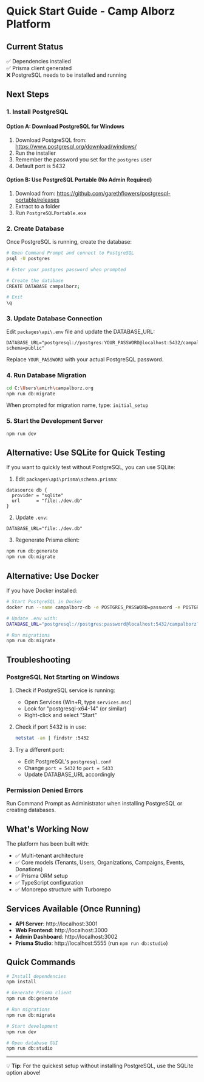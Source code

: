 # Quick Start Guide - Camp Alborz Platform

## Current Status
✅ Dependencies installed  
✅ Prisma client generated  
❌ PostgreSQL needs to be installed and running

## Next Steps

### 1. Install PostgreSQL

#### Option A: Download PostgreSQL for Windows
1. Download PostgreSQL from: https://www.postgresql.org/download/windows/
2. Run the installer
3. Remember the password you set for the `postgres` user
4. Default port is 5432

#### Option B: Use PostgreSQL Portable (No Admin Required)
1. Download from: https://github.com/garethflowers/postgresql-portable/releases
2. Extract to a folder
3. Run `PostgreSQLPortable.exe`

### 2. Create Database

Once PostgreSQL is running, create the database:

```bash
# Open Command Prompt and connect to PostgreSQL
psql -U postgres

# Enter your postgres password when prompted

# Create the database
CREATE DATABASE campalborz;

# Exit
\q
```

### 3. Update Database Connection

Edit `packages\api\.env` file and update the DATABASE_URL:

```env
DATABASE_URL="postgresql://postgres:YOUR_PASSWORD@localhost:5432/campalborz?schema=public"
```

Replace `YOUR_PASSWORD` with your actual PostgreSQL password.

### 4. Run Database Migration

```bash
cd C:\Users\amirh\campalborz.org
npm run db:migrate
```

When prompted for migration name, type: `initial_setup`

### 5. Start the Development Server

```bash
npm run dev
```

## Alternative: Use SQLite for Quick Testing

If you want to quickly test without PostgreSQL, you can use SQLite:

1. Edit `packages\api\prisma\schema.prisma`:
```prisma
datasource db {
  provider = "sqlite"
  url      = "file:./dev.db"
}
```

2. Update `.env`:
```env
DATABASE_URL="file:./dev.db"
```

3. Regenerate Prisma client:
```bash
npm run db:generate
npm run db:migrate
```

## Alternative: Use Docker

If you have Docker installed:

```bash
# Start PostgreSQL in Docker
docker run --name campalborz-db -e POSTGRES_PASSWORD=password -e POSTGRES_DB=campalborz -p 5432:5432 -d postgres:14

# Update .env with:
DATABASE_URL="postgresql://postgres:password@localhost:5432/campalborz?schema=public"

# Run migrations
npm run db:migrate
```

## Troubleshooting

### PostgreSQL Not Starting on Windows

1. Check if PostgreSQL service is running:
   - Open Services (Win+R, type `services.msc`)
   - Look for "postgresql-x64-14" (or similar)
   - Right-click and select "Start"

2. Check if port 5432 is in use:
   ```bash
   netstat -an | findstr :5432
   ```

3. Try a different port:
   - Edit PostgreSQL's `postgresql.conf`
   - Change `port = 5432` to `port = 5433`
   - Update DATABASE_URL accordingly

### Permission Denied Errors

Run Command Prompt as Administrator when installing PostgreSQL or creating databases.

## What's Working Now

The platform has been built with:
- ✅ Multi-tenant architecture
- ✅ Core models (Tenants, Users, Organizations, Campaigns, Events, Donations)
- ✅ Prisma ORM setup
- ✅ TypeScript configuration
- ✅ Monorepo structure with Turborepo

## Services Available (Once Running)

- **API Server**: http://localhost:3001
- **Web Frontend**: http://localhost:3000
- **Admin Dashboard**: http://localhost:3002
- **Prisma Studio**: http://localhost:5555 (run `npm run db:studio`)

## Quick Commands

```bash
# Install dependencies
npm install

# Generate Prisma client
npm run db:generate

# Run migrations
npm run db:migrate

# Start development
npm run dev

# Open database GUI
npm run db:studio
```

---

💡 **Tip**: For the quickest setup without installing PostgreSQL, use the SQLite option above!